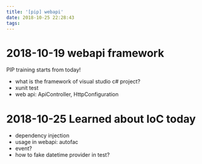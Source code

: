 ```yaml
---
title: '[pip] webapi'
date: 2018-10-25 22:28:43
tags:
---
```

2018-10-19 webapi framework
====
PIP training starts from today!
- what is the framework of visual studio c# project?
- xunit test
- web api: ApiController, HttpConfiguration


2018-10-25 Learned about IoC today
====
- dependency injection
- usage in webapi: autofac
- event?
- how to fake datetime provider in test?
